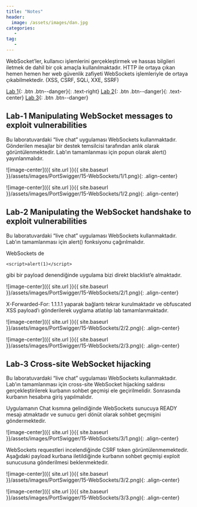 ```yaml
---
title: "Notes" 
header:
  image: /assets/images/dan.jpg
categories:
   - 
tag:
   -   
---
```


WebSocket’ler, kullanıcı işlemlerini gerçekleştirmek ve hassas bilgileri iletmek de dahil bir çok amaçla kullanılmaktadır. HTTP ile ortaya çıkan hemen hemen her web güvenlik zafiyeti WebSockets işlemleriyle de ortaya çıkabilmektedir. (XSS, CSRF, SQLi, XXE, SSRF)


[Lab  1](#lab-1-manipulating-websocket-messages-to-exploit-vulnerabilities){: .btn .btn--danger}{: .text-right}  [Lab 2](#lab-2-manipulating-the-websocket-handshake-to-exploit-vulnerabilities){: .btn .btn--danger}{: .text-center} [Lab 3](#lab-3-cross-site-websocket-hijacking){: .btn .btn--danger} 


## Lab-1 Manipulating WebSocket messages to exploit vulnerabilities

Bu laboratuvardaki “live chat” uygulaması WebSockets kullanmaktadır. Gönderilen mesajlar bir destek temsilcisi tarafından anlık olarak görüntülenmektedir. Lab’ın tamamlanması için popun olarak alert() yayınlanmalıdır.

![image-center]({{ site.url }}{{ site.baseurl }}/assets/images/PortSwigger/15-WebSockets/1/1.png){: .align-center}

![image-center]({{ site.url }}{{ site.baseurl }}/assets/images/PortSwigger/15-WebSockets/1/2.png){: .align-center}


## Lab-2 Manipulating the WebSocket handshake to exploit vulnerabilities

Bu laboratuvardaki “live chat” uygulaması WebSockets kullanmaktadır.  Lab’ın tamamlanması için alert() fonksiyonu çağırılmalıdır.

WebSockets de 
```
<script>alert(1)</script>
```
gibi bir payload denendiğinde uygulama bizi direkt blacklist’e almaktadır.

![image-center]({{ site.url }}{{ site.baseurl }}/assets/images/PortSwigger/15-WebSockets/2/1.png){: .align-center}

X-Forwarded-For: 1.1.1.1 yaparak bağlantı tekrar kurulmaktadır ve obfuscated XSS payload’ı gönderilerek uyglama atlatılıp lab tamamlanmaktadır.

![image-center]({{ site.url }}{{ site.baseurl }}/assets/images/PortSwigger/15-WebSockets/2/2.png){: .align-center}

![image-center]({{ site.url }}{{ site.baseurl }}/assets/images/PortSwigger/15-WebSockets/2/3.png){: .align-center}

## Lab-3 Cross-site WebSocket hijacking

Bu laboratuvardaki “live chat” uygulaması WebSockets kullanmaktadır. Lab’ın tamamlanması için cross-site WebSocket hijacking saldırısı gerçekleştirilerek kurbanın sohbet geçmişi ele geçirilmelidir. Sonrasında kurbanın hesabına giriş yapılmalıdır.

Uygulamanın Chat kısmına gelindiğinde WebSockets sunucuya READY mesajı atmaktadır ve sunucu geri dönüt olarak sohbet geçmişini göndermektedir.

![image-center]({{ site.url }}{{ site.baseurl }}/assets/images/PortSwigger/15-WebSockets/3/1.png){: .align-center}

WebSockets requestleri incelendiğinde CSRF token görüntülenmemektedir. Aşağıdaki payload kurbana iletildiğinde kurbanın sohbet geçmişi exploit sunucusuna gönderilmesi beklenmektedir.

![image-center]({{ site.url }}{{ site.baseurl }}/assets/images/PortSwigger/15-WebSockets/3/2.png){: .align-center}

![image-center]({{ site.url }}{{ site.baseurl }}/assets/images/PortSwigger/15-WebSockets/3/3.png){: .align-center}


